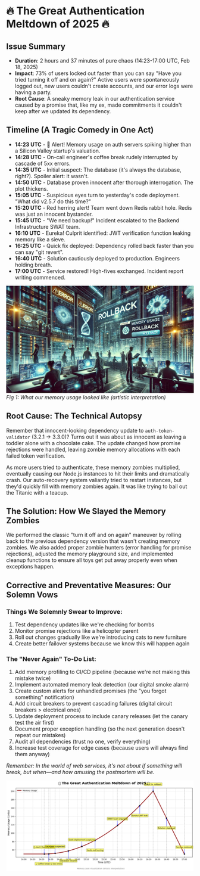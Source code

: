 # 🔥 The Great Authentication Meltdown of 2025 🔥

## Issue Summary
- **Duration**: 2 hours and 37 minutes of pure chaos (14:23-17:00 UTC, Feb 18, 2025)
- **Impact**: 73% of users locked out faster than you can say "Have you tried turning it off and on again?" Active users were spontaneously logged out, new users couldn't create accounts, and our error logs were having a party.
- **Root Cause**: A sneaky memory leak in our authentication service caused by a promise that, like my ex, made commitments it couldn't keep after we updated its dependency.

## Timeline (A Tragic Comedy in One Act)
- **14:23 UTC** - 🚨 Alert! Memory usage on auth servers spiking higher than a Silicon Valley startup's valuation.
- **14:28 UTC** - On-call engineer's coffee break rudely interrupted by cascade of 5xx errors.
- **14:35 UTC** - Initial suspect: The database (it's always the database, right?). Spoiler alert: it wasn't.
- **14:50 UTC** - Database proven innocent after thorough interrogation. The plot thickens.
- **15:05 UTC** - Suspicious eyes turn to yesterday's code deployment. "What did v2.5.7 do this time?"
- **15:20 UTC** - Red herring alert! Team went down Redis rabbit hole. Redis was just an innocent bystander.
- **15:45 UTC** - "We need backup!" Incident escalated to the Backend Infrastructure SWAT team.
- **16:10 UTC** - Eureka! Culprit identified: JWT verification function leaking memory like a sieve.
- **16:25 UTC** - Quick fix deployed: Dependency rolled back faster than you can say "git revert".
- **16:40 UTC** - Solution cautiously deployed to production. Engineers holding breath.
- **17:00 UTC** - Service restored! High-fives exchanged. Incident report writing commenced.

![Memory Leak Visualization](memory_leaks.png)
*Fig 1: What our memory usage looked like (artistic interpretation)*

## Root Cause: The Technical Autopsy
Remember that innocent-looking dependency update to `auth-token-validator` (3.2.1 → 3.3.0)? Turns out it was about as innocent as leaving a toddler alone with a chocolate cake. The update changed how promise rejections were handled, leaving zombie memory allocations with each failed token verification.

As more users tried to authenticate, these memory zombies multiplied, eventually causing our Node.js instances to hit their limits and dramatically crash. Our auto-recovery system valiantly tried to restart instances, but they'd quickly fill with memory zombies again. It was like trying to bail out the Titanic with a teacup.

## The Solution: How We Slayed the Memory Zombies
We performed the classic "turn it off and on again" maneuver by rolling back to the previous dependency version that wasn't creating memory zombies. We also added proper zombie hunters (error handling for promise rejections), adjusted the memory playground size, and implemented cleanup functions to ensure all toys get put away properly even when exceptions happen.

## Corrective and Preventative Measures: Our Solemn Vows

### Things We Solemnly Swear to Improve:
1. Test dependency updates like we're checking for bombs
2. Monitor promise rejections like a helicopter parent
3. Roll out changes gradually like we're introducing cats to new furniture
4. Create better failover systems because we know this will happen again

### The "Never Again" To-Do List:
1. Add memory profiling to CI/CD pipeline (because we're not making this mistake twice)
2. Implement automated memory leak detection (our digital smoke alarm)
3. Create custom alerts for unhandled promises (the "you forgot something" notification)
4. Add circuit breakers to prevent cascading failures (digital circuit breakers > electrical ones)
5. Update deployment process to include canary releases (let the canary test the air first)
6. Document proper exception handling (so the next generation doesn't repeat our mistakes)
7. Audit all dependencies (trust no one, verify everything)
8. Increase test coverage for edge cases (because users will always find them anyway)

*Remember: In the world of web services, it's not about if something will break, but when—and how amusing the postmortem will be.*

![Timeline](postmortem.png)
